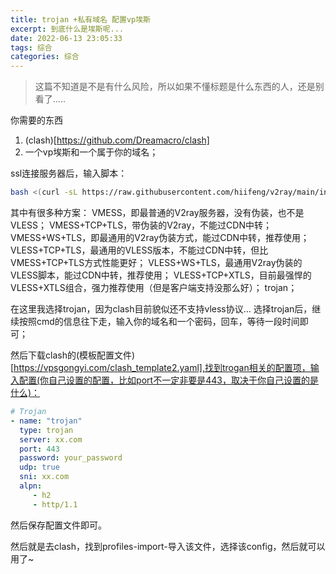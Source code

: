 ```yaml
---
title: trojan +私有域名 配置vp埃斯
excerpt: 到底什么是埃斯呢...
date: 2022-06-13 23:05:33
tags: 综合
categories: 综合
---
```


> 这篇不知道是不是有什么风险，所以如果不懂标题是什么东西的人，还是别看了.....

你需要的东西
1. (clash)[https://github.com/Dreamacro/clash]
2. 一个vp埃斯和一个属于你的域名；

ssl连接服务器后，输入脚本：
``` sh
bash <(curl -sL https://raw.githubusercontent.com/hiifeng/v2ray/main/install_v2ray.sh)
```
其中有很多种方案：
VMESS，即最普通的V2ray服务器，没有伪装，也不是VLESS；
VMESS+TCP+TLS，带伪装的V2ray，不能过CDN中转；
VMESS+WS+TLS，即最通用的V2ray伪装方式，能过CDN中转，推荐使用；
VLESS+TCP+TLS，最通用的VLESS版本，不能过CDN中转，但比VMESS+TCP+TLS方式性能更好；
VLESS+WS+TLS，最通用V2ray伪装的VLESS脚本，能过CDN中转，推荐使用；
VLESS+TCP+XTLS，目前最强悍的VLESS+XTLS组合，强力推荐使用（但是客户端支持没那么好）；
trojan；

在这里我选择trojan，因为clash目前貌似还不支持vless协议...
选择trojan后，继续按照cmd的信息往下走，输入你的域名和一个密码，回车，等待一段时间即可；


然后下载clash的(模板配置文件)[https://vpsgongyi.com/clash_template2.yaml],找到trogan相关的配置项，输入配置(你自己设置的配置，比如port不一定非要是443，取决于你自己设置的是什么)：
``` yaml
# Trojan
- name: "trojan"
  type: trojan
  server: xx.com
  port: 443
  password: your_password
  udp: true
  sni: xx.com
  alpn:
     - h2
     - http/1.1
  ```

然后保存配置文件即可。

然后就是去clash，找到profiles-import-导入该文件，选择该config，然后就可以用了~